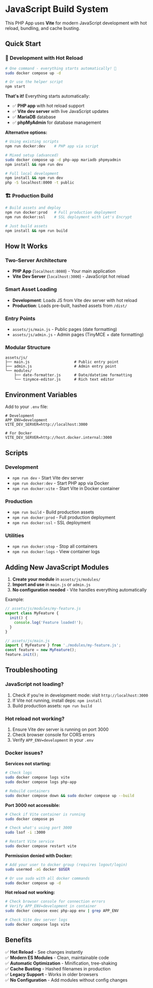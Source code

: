 # JavaScript Build System

This PHP App uses **Vite** for modern JavaScript development with hot reload, bundling, and cache busting.

## Quick Start

### 🚀 **Development with Hot Reload**

```bash
# One command - everything starts automatically! 🎉
sudo docker compose up -d

# Or use the helper script
npm start
```

**That's it!** Everything starts automatically:
- ✅ **PHP app** with hot reload support
- ✅ **Vite dev server** with live JavaScript updates  
- ✅ **MariaDB** database
- ✅ **phpMyAdmin** for database management

**Alternative options:**
```bash
# Using existing scripts
npm run docker:dev    # PHP app via script

# Mixed setup (advanced)
sudo docker compose up -d php-app mariadb phpmyadmin
npm install && npm run dev

# Full local development  
npm install && npm run dev
php -S localhost:8000 -t public
```

### 🏗️ **Production Build**

```bash
# Build assets and deploy
npm run docker:prod   # Full production deployment
npm run docker:ssl    # SSL deployment with Let's Encrypt

# Just build assets
npm install && npm run build
```

## How It Works

### **Two-Server Architecture**
- **PHP App** (`localhost:8080`) - Your main application
- **Vite Dev Server** (`localhost:3000`) - JavaScript hot reload

### **Smart Asset Loading**
- **Development**: Loads JS from Vite dev server with hot reload
- **Production**: Loads pre-built, hashed assets from `/dist/`

### **Entry Points**
- `assets/js/main.js` - Public pages (date formatting)
- `assets/js/admin.js` - Admin pages (TinyMCE + date formatting)

### **Modular Structure**
```
assets/js/
├── main.js                    # Public entry point
├── admin.js                   # Admin entry point
└── modules/
    ├── date-formatter.js      # Date/datetime formatting
    └── tinymce-editor.js      # Rich text editor
```

## Environment Variables

Add to your `.env` file:

```env
# Development
APP_ENV=development
VITE_DEV_SERVER=http://localhost:3000

# For Docker
VITE_DEV_SERVER=http://host.docker.internal:3000
```

## Scripts

### **Development**
- `npm run dev` - Start Vite dev server
- `npm run docker:dev` - Start PHP app via Docker
- `npm run docker:vite` - Start Vite in Docker container

### **Production**
- `npm run build` - Build production assets
- `npm run docker:prod` - Full production deployment
- `npm run docker:ssl` - SSL deployment

### **Utilities**
- `npm run docker:stop` - Stop all containers
- `npm run docker:logs` - View container logs

## Adding New JavaScript Modules

1. **Create your module** in `assets/js/modules/`
2. **Import and use** in `main.js` or `admin.js`
3. **No configuration needed** - Vite handles everything automatically

Example:
```javascript
// assets/js/modules/my-feature.js
export class MyFeature {
  init() {
    console.log('Feature loaded!');
  }
}

// assets/js/main.js
import { MyFeature } from './modules/my-feature.js';
const feature = new MyFeature();
feature.init();
```

## Troubleshooting

### **JavaScript not loading?**
1. Check if you're in development mode: visit `http://localhost:3000`
2. If Vite not running, install deps: `npm install`
3. Build production assets: `npm run build`

### **Hot reload not working?**
1. Ensure Vite dev server is running on port 3000
2. Check browser console for CORS errors
3. Verify `APP_ENV=development` in your `.env`

### **Docker issues?**

**Services not starting:**
```bash
# Check logs
sudo docker compose logs vite
sudo docker compose logs php-app

# Rebuild containers
sudo docker compose down && sudo docker compose up --build
```

**Port 3000 not accessible:**
```bash
# Check if Vite container is running
sudo docker compose ps

# Check what's using port 3000
sudo lsof -i :3000

# Restart Vite service
sudo docker compose restart vite
```

**Permission denied with Docker:**
```bash
# Add your user to docker group (requires logout/login)
sudo usermod -aG docker $USER

# Or use sudo with all docker commands
sudo docker compose up -d
```

**Hot reload not working:**
```bash
# Check browser console for connection errors
# Verify APP_ENV=development in container
sudo docker compose exec php-app env | grep APP_ENV

# Check Vite dev server logs
sudo docker compose logs vite
```

## Benefits

✅ **Hot Reload** - See changes instantly  
✅ **Modern ES Modules** - Clean, maintainable code  
✅ **Automatic Optimization** - Minification, tree-shaking  
✅ **Cache Busting** - Hashed filenames in production  
✅ **Legacy Support** - Works in older browsers  
✅ **No Configuration** - Add modules without config changes